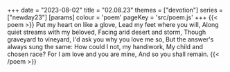 +++
date = "2023-08-02"
title = "02.08.23"
themes = ["devotion"]
series = ["newday23"]
[params]
  colour = 'poem'
  pageKey = 'src/poem.js'
+++
{{< poem >}}
Put my heart on like a glove,
Lead my feet where you will,
Along quiet streams with my beloved,
Facing arid desert and storm,
Though graveyard to vineyard,
I'd ask you why you love me so,
But the answer's always sung the same:
How could I not, my handiwork,
My child and chosen race?
For I am love and you are mine,
And so you shall remain.
{{< /poem >}}